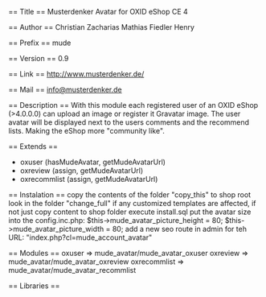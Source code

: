 == Title ==
Musterdenker Avatar for OXID eShop CE 4

== Author ==
Christian Zacharias
Mathias Fiedler
Henry

== Prefix ==
mude

== Version ==
0.9

== Link ==
http://www.musterdenker.de/

== Mail ==
info@musterdenker.de

== Description ==
With this module each registered user of an OXID eShop (>4.0.0.0) can upload an image or register it Gravatar image. The user avatar will be displayed next to the users comments and the recommend lists. Making the eShop more "community like".

== Extends ==
 * oxuser (hasMudeAvatar, getMudeAvatarUrl)
 * oxreview (assign, getMudeAvatarUrl)
 * oxrecommlist (assign, getMudeAvatarUrl)
 

== Instalation ==
copy the contents of the folder "copy_this" to shop root
look in the folder "change_full" if any customized templates are affected, if not just copy content to shop folder
execute install.sql
put the avatar size into the config.inc.php:
$this->mude_avatar_picture_height = 80;
$this->mude_avatar_picture_width = 80;
add a new seo route in admin for teh URL: "index.php?cl=mude_account_avatar"

== Modules ==
oxuser => mude_avatar/mude_avatar_oxuser
oxreview => mude_avatar/mude_avatar_oxreview
oxrecommlist => mude_avatar/mude_avatar_recommlist

== Libraries ==